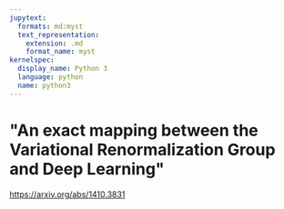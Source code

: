 ```yaml
---
jupytext:
  formats: md:myst
  text_representation:
    extension: .md
    format_name: myst
kernelspec:
  display_name: Python 3
  language: python
  name: python3
---
```


# "An exact mapping between the Variational Renormalization Group and Deep Learning"

https://arxiv.org/abs/1410.3831